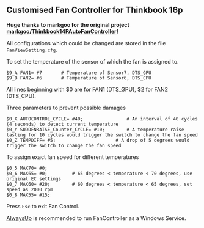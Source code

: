 ## Customised Fan Controller for Thinkbook 16p

**Huge thanks to markgoo for the original project [markgoo/Thinkbook14PAutoFanController](https://github.com/markgoo/Thinkbook14PAutoFanController)!**

All configurations which could be changed are stored in the file `FanViewSetting.cfg`.

To set the temperature of the sensor of which the fan is assigned to.

```
$9_A FAN1= #7	  	# Temperature of Sensor7, DTS_GPU
$9_B FAN2= #6	  	# Temperature of Sensor6, DTS_CPU
```

All lines beginning with $0 are for FAN1 (DTS_GPU), $2 for FAN2 (DTS_CPU).

Three parameters to prevent possible damages

```
$0_X AUTOCONTROL_CYCLE= #40;        		# An interval of 40 cycles (4 seconds) to detect current temperature
$0_Y SUDDENRAISE_Counter_CYCLE= #10;		# A temperature raise lasting for 10 cycles would trigger the switch to change the fan speed
$0_Z TEMPDIFF= #5;	                  	# A drop of 5 degrees would trigger the switch to change the fan speed
```

To assign exact fan speed for different temperatures
```
$0_5 MAX70= #0; 
$0_6 MAX65= #0;         # 65 degrees < temperature < 70 degrees, use original EC settings
$0_7 MAX60= #20;        # 60 degrees < temperature < 65 degrees, set speed as 2000 rpm
$0_8 MAX55= #15; 		
```

Press `Esc` to exit Fan Control.

[AlwaysUp](https://www.coretechnologies.com/products/AlwaysUp/) is recommended to run FanController as a Windows Service.
